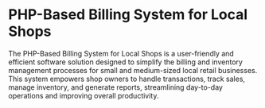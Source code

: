 # PHP-Based Billing System for Local Shops

The PHP-Based Billing System for Local Shops is a user-friendly and efficient software solution designed to simplify the billing and inventory management processes for small and medium-sized local retail businesses. This system empowers shop owners to handle transactions, track sales, manage inventory, and generate reports, streamlining day-to-day operations and improving overall productivity.

